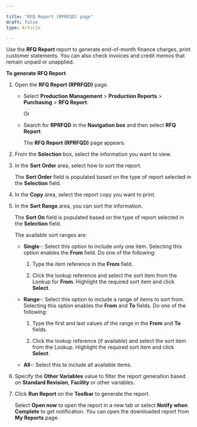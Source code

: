 ```yaml
---

title: "RFQ Report (RPRFQD) page"
draft: false
type: Article

---
```


Use the **RFQ Report** report to generate end-of-month finance charges, print customer statements. You can also check invoices and credit memos that remain unpaid or unapplied.

**To generate RFQ Report**

1. Open the **RFQ Report (RPRFQD)** page.

    - Select **Production Management** > **Production Reports** > **Purchasing** > **RFQ Report**.

        Or

    - Search for **RPRFQD** in the **Navigation box** and then select **RFQ Report**.

       The **RFQ Report (RPRFQD)** page appears.

2. From the **Selection** box, select the information you want to view.

3. In the **Sort Order** area, select how to sort the report.

    The **Sort Order** field is populated based on the type of report selected in the **Selection** field.

4. In the **Copy** area, select the report copy you want to print.

5. In the **Sort Range** area, you can sort the information.

    The **Sort On** field is populated based on the type of report selected in the **Selection** field.

    The available sort ranges are:

    - **Single**-: Select this option to include only one item. Selecting this option enables the **From** field. Do one of the following:

        1. Type the item reference in the **From** field.

        2. Click the lookup reference and select the sort item from the Lookup for **From**. Highlight the required sort item and click **Select**.

   - **Range**-: Select this option to include a range of items to sort from. Selecting this option enables the **From** and **To** fields. Do one of the following:

        1. Type the first and last values of the range in the **From** and **To** fields.

        2. Click the lookup reference (if available) and select the sort item from the Lookup. Highlight the required sort item and click **Select**.

    - **All**-: Select this to include all available items.

6. Specify the **Other Variables** value to filter the report generation based on **Standard Revision**, **Facility** or other variables.

7. Click **Run Report** on the **Toolbar** to generate the report.

    Select **Open now** to open the report in a new tab or select **Notify when Complete** to get notification. You can open the downloaded report from **My Reports** page.

​